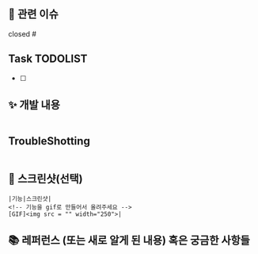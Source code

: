 ## 📌 관련 이슈

closed #

## Task TODOLIST

- [ ]

## ✨ 개발 내용

<!-- 개발에 대한 내용을 적어주세요 -->

```

```

## TroubleShotting

<!-- TroubleShotting이 있었다면 이야기 해주세요! -->

```

```

## 📸 스크린샷(선택)

```
|기능|스크린샷|
<!-- 기능을 gif로 만들어서 올려주세요 -->
[GIF]<img src = "" width="250">|
```

## 📚 레퍼런스 (또는 새로 알게 된 내용) 혹은 궁금한 사항들

<!-- 참고할 사항이 있다면 적어주세요 -->
